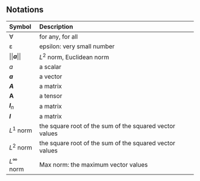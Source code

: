 ## Notations

| Symbol      	 				| Description        													| 
| :---------------------------	| :---------------------------------------------------------------------| 
|∀		  		 				| for any, for all														|
|ε								| epsilon: very small number											|
|&#124;&#124;__*a*__&#124;&#124;| *L*<sup>2</sup> norm, Euclidean norm									|
|*a*			 				| a scalar																|
|__*a*__		 				| a vector																|
|__*A*__		 				| a matrix																|
|__A__		 	 				| a tensor																|
|__*I*__<sub>*n*</sub>			| a matrix																|
|__*I*__		 				| a matrix																|
|*L*<sup>1</sup> norm			| the square root of the sum of the squared vector values				|
|*L*<sup>2</sup> norm	 		| the square root of the sum of the squared vector values				|
|*L*<sup>∞</sup> norm	 		| Max norm: the maximum vector values									|


